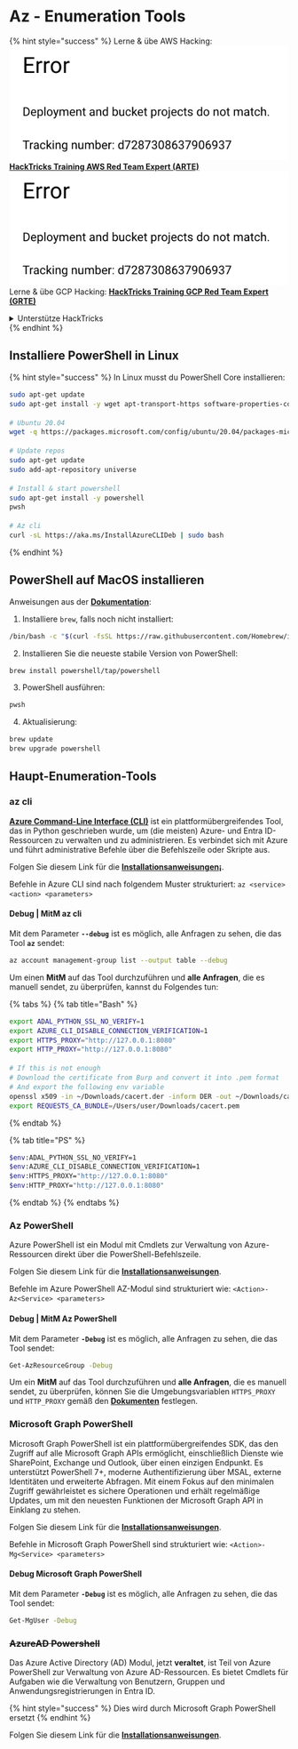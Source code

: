 # Az - Enumeration Tools

{% hint style="success" %}
Lerne & übe AWS Hacking:<img src="../../.gitbook/assets/image (1) (1).png" alt="" data-size="line">[**HackTricks Training AWS Red Team Expert (ARTE)**](https://training.hacktricks.xyz/courses/arte)<img src="../../.gitbook/assets/image (1) (1).png" alt="" data-size="line">\
Lerne & übe GCP Hacking: <img src="../../.gitbook/assets/image (2).png" alt="" data-size="line">[**HackTricks Training GCP Red Team Expert (GRTE)**<img src="../../.gitbook/assets/image (2).png" alt="" data-size="line">](https://training.hacktricks.xyz/courses/grte)

<details>

<summary>Unterstütze HackTricks</summary>

* Überprüfe die [**Abonnementpläne**](https://github.com/sponsors/carlospolop)!
* **Tritt der** 💬 [**Discord-Gruppe**](https://discord.gg/hRep4RUj7f) oder der [**Telegram-Gruppe**](https://t.me/peass) bei oder **folge** uns auf **Twitter** 🐦 [**@hacktricks\_live**](https://twitter.com/hacktricks\_live)**.**
* **Teile Hacking-Tricks, indem du PRs an die** [**HackTricks**](https://github.com/carlospolop/hacktricks) und [**HackTricks Cloud**](https://github.com/carlospolop/hacktricks-cloud) GitHub-Repos einreichst.

</details>
{% endhint %}

## Installiere PowerShell in Linux

{% hint style="success" %}
In Linux musst du PowerShell Core installieren:
```bash
sudo apt-get update
sudo apt-get install -y wget apt-transport-https software-properties-common

# Ubuntu 20.04
wget -q https://packages.microsoft.com/config/ubuntu/20.04/packages-microsoft-prod.deb

# Update repos
sudo apt-get update
sudo add-apt-repository universe

# Install & start powershell
sudo apt-get install -y powershell
pwsh

# Az cli
curl -sL https://aka.ms/InstallAzureCLIDeb | sudo bash
```
{% endhint %}

## PowerShell auf MacOS installieren

Anweisungen aus der [**Dokumentation**](https://learn.microsoft.com/en-us/powershell/scripting/install/installing-powershell-on-macos?view=powershell-7.4):

1. Installiere `brew`, falls noch nicht installiert:
```bash
/bin/bash -c "$(curl -fsSL https://raw.githubusercontent.com/Homebrew/install/HEAD/install.sh)"
```
2. Installieren Sie die neueste stabile Version von PowerShell:
```sh
brew install powershell/tap/powershell
```
3. PowerShell ausführen:
```sh
pwsh
```
4. Aktualisierung:
```sh
brew update
brew upgrade powershell
```
## Haupt-Enumeration-Tools

### az cli

[**Azure Command-Line Interface (CLI)**](https://learn.microsoft.com/en-us/cli/azure/install-azure-cli) ist ein plattformübergreifendes Tool, das in Python geschrieben wurde, um (die meisten) Azure- und Entra ID-Ressourcen zu verwalten und zu administrieren. Es verbindet sich mit Azure und führt administrative Befehle über die Befehlszeile oder Skripte aus.

Folgen Sie diesem Link für die [**Installationsanweisungen¡**](https://learn.microsoft.com/en-us/cli/azure/install-azure-cli#install).

Befehle in Azure CLI sind nach folgendem Muster strukturiert: `az <service> <action> <parameters>`

#### Debug | MitM az cli

Mit dem Parameter **`--debug`** ist es möglich, alle Anfragen zu sehen, die das Tool **`az`** sendet:
```bash
az account management-group list --output table --debug
```
Um einen **MitM** auf das Tool durchzuführen und **alle Anfragen**, die es manuell sendet, zu überprüfen, kannst du Folgendes tun:

{% tabs %}
{% tab title="Bash" %}
```bash
export ADAL_PYTHON_SSL_NO_VERIFY=1
export AZURE_CLI_DISABLE_CONNECTION_VERIFICATION=1
export HTTPS_PROXY="http://127.0.0.1:8080"
export HTTP_PROXY="http://127.0.0.1:8080"

# If this is not enough
# Download the certificate from Burp and convert it into .pem format
# And export the following env variable
openssl x509 -in ~/Downloads/cacert.der -inform DER -out ~/Downloads/cacert.pem -outform PEM
export REQUESTS_CA_BUNDLE=/Users/user/Downloads/cacert.pem
```
{% endtab %}

{% tab title="PS" %}
```bash
$env:ADAL_PYTHON_SSL_NO_VERIFY=1
$env:AZURE_CLI_DISABLE_CONNECTION_VERIFICATION=1
$env:HTTPS_PROXY="http://127.0.0.1:8080"
$env:HTTP_PROXY="http://127.0.0.1:8080"
```
{% endtab %}
{% endtabs %}

### Az PowerShell

Azure PowerShell ist ein Modul mit Cmdlets zur Verwaltung von Azure-Ressourcen direkt über die PowerShell-Befehlszeile.

Folgen Sie diesem Link für die [**Installationsanweisungen**](https://learn.microsoft.com/en-us/powershell/azure/install-azure-powershell).

Befehle im Azure PowerShell AZ-Modul sind strukturiert wie: `<Action>-Az<Service> <parameters>`

#### Debug | MitM Az PowerShell

Mit dem Parameter **`-Debug`** ist es möglich, alle Anfragen zu sehen, die das Tool sendet:
```bash
Get-AzResourceGroup -Debug
```
Um ein **MitM** auf das Tool durchzuführen und **alle Anfragen**, die es manuell sendet, zu überprüfen, können Sie die Umgebungsvariablen `HTTPS_PROXY` und `HTTP_PROXY` gemäß den [**Dokumenten**](https://learn.microsoft.com/en-us/powershell/azure/az-powershell-proxy) festlegen.

### Microsoft Graph PowerShell

Microsoft Graph PowerShell ist ein plattformübergreifendes SDK, das den Zugriff auf alle Microsoft Graph APIs ermöglicht, einschließlich Dienste wie SharePoint, Exchange und Outlook, über einen einzigen Endpunkt. Es unterstützt PowerShell 7+, moderne Authentifizierung über MSAL, externe Identitäten und erweiterte Abfragen. Mit einem Fokus auf den minimalen Zugriff gewährleistet es sichere Operationen und erhält regelmäßige Updates, um mit den neuesten Funktionen der Microsoft Graph API in Einklang zu stehen.

Folgen Sie diesem Link für die [**Installationsanweisungen**](https://learn.microsoft.com/en-us/powershell/microsoftgraph/installation).

Befehle in Microsoft Graph PowerShell sind strukturiert wie: `<Action>-Mg<Service> <parameters>`

#### Debug Microsoft Graph PowerShell

Mit dem Parameter **`-Debug`** ist es möglich, alle Anfragen zu sehen, die das Tool sendet:
```bash
Get-MgUser -Debug
```
### ~~**AzureAD Powershell**~~

Das Azure Active Directory (AD) Modul, jetzt **veraltet**, ist Teil von Azure PowerShell zur Verwaltung von Azure AD-Ressourcen. Es bietet Cmdlets für Aufgaben wie die Verwaltung von Benutzern, Gruppen und Anwendungsregistrierungen in Entra ID.

{% hint style="success" %}
Dies wird durch Microsoft Graph PowerShell ersetzt
{% endhint %}

Folgen Sie diesem Link für die [**Installationsanweisungen**](https://www.powershellgallery.com/packages/AzureAD).
